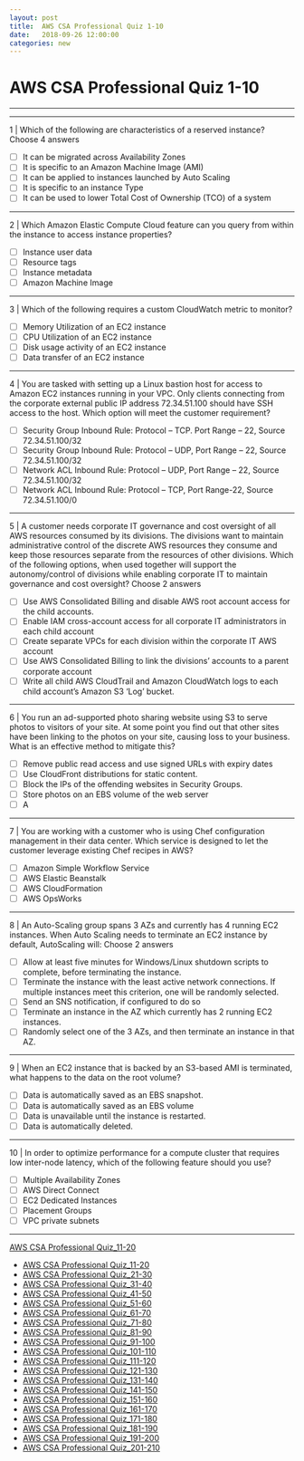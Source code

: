 ```yaml
---
layout: post 
title:  AWS CSA Professional Quiz 1-10 
date:   2018-09-26 12:00:00
categories: new
---
```


AWS CSA Professional Quiz 1-10 
====
-----
-----
1 | Which of the following are characteristics of a reserved instance? Choose 4 answers

  - [ ] It can be migrated across Availability Zones
  - [ ] It is specific to an Amazon Machine Image (AMI)
  - [ ] It can be applied to instances launched by Auto Scaling
  - [ ] It is specific to an instance Type
  - [ ] It can be used to lower Total Cost of Ownership (TCO) of a system

 ---------- 

2 | Which Amazon Elastic Compute Cloud feature can you query from within the instance to access instance properties?

  - [ ] Instance user data
  - [ ] Resource tags
  - [ ] Instance metadata
  - [ ] Amazon Machine Image

 ---------- 

3 | Which of the following requires a custom CloudWatch metric to monitor?

  - [ ] Memory Utilization of an EC2 instance
  - [ ] CPU Utilization of an EC2 instance
  - [ ] Disk usage activity of an EC2 instance
  - [ ] Data transfer of an EC2 instance

 ---------- 

4 | You are tasked with setting up a Linux bastion host for access to Amazon EC2 instances running in your VPC.
Only clients connecting from the corporate external public IP address 72.34.51.100 should have SSH access to the host. Which option will meet the customer requirement?

  - [ ] Security Group Inbound Rule: Protocol – TCP. Port Range – 22, Source 72.34.51.100/32
  - [ ] Security Group Inbound Rule: Protocol – UDP, Port Range – 22, Source 72.34.51.100/32
  - [ ] Network ACL Inbound Rule: Protocol – UDP, Port Range – 22, Source 72.34.51.100/32
  - [ ] Network ACL Inbound Rule: Protocol – TCP, Port Range-22, Source 72.34.51.100/0

 ---------- 

5 | A customer needs corporate IT governance and cost oversight of all AWS resources consumed by its divisions.
The divisions want to maintain administrative control of the discrete AWS resources they consume and keep those resources separate from the resources of other divisions. Which of the following options, when used
together will support the autonomy/control of divisions while enabling corporate IT to maintain governance and cost oversight?
Choose 2 answers

  - [ ] Use AWS Consolidated Billing and disable AWS root account access for the child accounts.
  - [ ] Enable IAM cross-account access for all corporate IT administrators in each child account
  - [ ] Create separate VPCs for each division within the corporate IT AWS account
  - [ ] Use AWS Consolidated Billing to link the divisions’ accounts to a parent corporate account
  - [ ] Write all child AWS CloudTrail and Amazon CloudWatch logs to each child account’s Amazon S3 ‘Log’ bucket.

 ---------- 

6 | You run an ad-supported photo sharing website using S3 to serve photos to visitors of your site. At some point you find out that other sites have been linking to the photos on your site, causing loss to your business. What is an effective method to mitigate this?

  - [ ] Remove public read access and use signed URLs with expiry dates
  - [ ] Use CloudFront distributions for static content.
  - [ ] Block the IPs of the offending websites in Security Groups.
  - [ ] Store photos on an EBS volume of the web server
  - [ ] A

 ---------- 

7 | You are working with a customer who is using Chef configuration management in their data center. Which service is designed to let the customer leverage existing Chef recipes in AWS?

  - [ ] Amazon Simple Workflow Service
  - [ ] AWS Elastic Beanstalk
  - [ ] AWS CloudFormation
  - [ ] AWS OpsWorks

 ---------- 

8 | An Auto-Scaling group spans 3 AZs and currently has 4 running EC2 instances. When Auto Scaling needs to terminate an EC2 instance by default, AutoScaling will:
Choose 2 answers

  - [ ] Allow at least five minutes for Windows/Linux shutdown scripts to complete, before terminating the 
instance.
  - [ ] Terminate the instance with the least active network connections. If multiple instances meet this criterion, 
one will be randomly selected.
  - [ ] Send an SNS notification, if configured to do so
  - [ ] Terminate an instance in the AZ which currently has 2 running EC2 instances.
  - [ ] Randomly select one of the 3 AZs, and then terminate an instance in that AZ.

 ---------- 

9 | When an EC2 instance that is backed by an S3-based AMI is terminated, what happens to the data on the root volume?

  - [ ] Data is automatically saved as an EBS snapshot.
  - [ ] Data is automatically saved as an EBS volume
  - [ ] Data is unavailable until the instance is restarted.
  - [ ] Data is automatically deleted.

 ---------- 

10 | In order to optimize performance for a compute cluster that requires low inter-node latency, which of the following feature should you use?

  - [ ] Multiple Availability Zones
  - [ ] AWS Direct Connect
  - [ ] EC2 Dedicated Instances
  - [ ] Placement Groups
  - [ ] VPC private subnets

 ---------- 
[AWS CSA Professional Quiz_11-20](AWS_CSA_Professional_Quiz_11-20.md)

  * [AWS CSA Professional Quiz_11-20](AWS_CSA_Professional_Quiz_11-20.md)
  * [AWS CSA Professional Quiz_21-30](AWS_CSA_Professional_Quiz_21-30.md)
  * [AWS CSA Professional Quiz_31-40](AWS_CSA_Professional_Quiz_31-40.md)
  * [AWS CSA Professional Quiz_41-50](AWS_CSA_Professional_Quiz_41-50.md)
  * [AWS CSA Professional Quiz_51-60](AWS_CSA_Professional_Quiz_51-60.md)
  * [AWS CSA Professional Quiz_61-70](AWS_CSA_Professional_Quiz_61-70.md)
  * [AWS CSA Professional Quiz_71-80](AWS_CSA_Professional_Quiz_71-80.md)
  * [AWS CSA Professional Quiz_81-90](AWS_CSA_Professional_Quiz_81-90.md)
  * [AWS CSA Professional Quiz_91-100](AWS_CSA_Professional_Quiz_91-100.md)
  * [AWS CSA Professional Quiz_101-110](AWS_CSA_Professional_Quiz_101-110.md)
  * [AWS CSA Professional Quiz_111-120](AWS_CSA_Professional_Quiz_111-120.md)
  * [AWS CSA Professional Quiz_121-130](AWS_CSA_Professional_Quiz_121-130.md)
  * [AWS CSA Professional Quiz_131-140](AWS_CSA_Professional_Quiz_131-140.md)
  * [AWS CSA Professional Quiz_141-150](AWS_CSA_Professional_Quiz_141-150.md)
  * [AWS CSA Professional Quiz_151-160](AWS_CSA_Professional_Quiz_151-160.md)
  * [AWS CSA Professional Quiz_161-170](AWS_CSA_Professional_Quiz_161-170.md)
  * [AWS CSA Professional Quiz_171-180](AWS_CSA_Professional_Quiz_171-180.md)
  * [AWS CSA Professional Quiz_181-190](AWS_CSA_Professional_Quiz_181-190.md)
  * [AWS CSA Professional Quiz_191-200](AWS_CSA_Professional_Quiz_191-200.md)
  * [AWS CSA Professional Quiz_201-210](AWS_CSA_Professional_Quiz_201-210.md)
